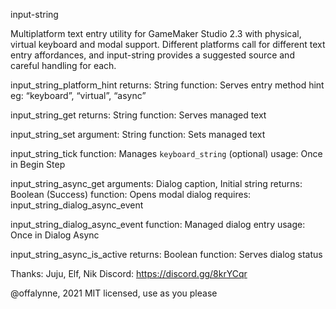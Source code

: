 input-string

Multiplatform text entry utility for GameMaker Studio 2.3 with physical, virtual keyboard and modal support. Different platforms call for different text entry affordances, and input-string provides a suggested source and careful handling for each.

input_string_platform_hint
   returns: String
   function: Serves entry method hint
   eg: “keyboard”, “virtual”, “async”

input_string_get
   returns: String
   function: Serves managed text

input_string_set
  argument: String
  function: Sets managed text

input_string_tick
  function: Manages `keyboard_string` (optional)
  usage: Once in Begin Step

input_string_async_get
  arguments: Dialog caption, Initial string
  returns: Boolean (Success)
  function: Opens modal dialog
  requires: input_string_dialog_async_event

input_string_dialog_async_event
   function: Managed dialog entry
   usage: Once in Dialog Async

input_string_async_is_active
   returns: Boolean
   function:  Serves dialog status

Thanks: Juju, Elf, Nik
Discord: https://discord.gg/8krYCqr

@offalynne, 2021
MIT licensed, use as you please
